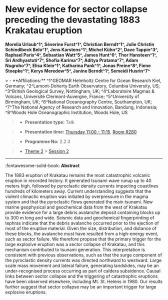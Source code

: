 # New evidence for sector collapse preceding the devastating 1883 Krakatau eruption

**Morelia Urlaub^1^, Séverine Furst^1^, Christian Berndt^1^, Julie Christin Schindlbeck Belo^1^, Jens Karstens^1^, Michel Kühn^2^, Dave Tappin^3^, Raphael Paris^4^, Sebastian Watt^5^, James Hunt^6^, Thor Hansteen^1^, Sri Ardhyastuti^7^, Shofia Karima^7^, Aditya Pratama^7^, Adam Nugroho^7^, Elisa Klein^1^, Katharina Pank^1^, Jonas Preine^8^, Fiene Stoepke^1^, Kerys Meredew^5^, Janine Berndt^1^, Semeidi Husrin^7^**

<!-- more -->> - **Affiliations:** ^1^GEOMAR Helmholtz Centre for Ocean Research Kiel, Germany; ^2^Lamont-Doherty Earth Observatory, Columbia University, US; ^3^British Geological Survey, Nottingham, UK; ^4^Laboratoire Magmas & Volcans, Université Clermont-Auvergne, France; ^5^University of Birmingham, UK; ^6^National Oceanography Centre, Southampton, UK; ^7^The National Agency of Research and Innovation, Bandung, Indonesia; ^8^Woods Hole Oceanographic Institution, Woods Hole, US

> - **Presentation type:** Talk

> - **Presentation time:** [Thursday 11:00 - 11:15](../sessions_comparison.md#__tabbed_3_3), [Room R280](../maps_venue.md#__tabbed_1_1)

> - **Programme No:** 2.2.3

> - [Theme 2](../theme2.md) > [Session 2](../sessions/session-2-2.md)

--- 

:fontawesome-solid-book: **Abstract**

The 1883 eruption of Krakatau remains the most catastrophic volcanic eruption in recorded history. It generated tsunami wave runup up to 40 meters high, followed by pyroclastic density currents impacting coastlines hundreds of kilometers away. Current understanding suggests that the violent climactic eruption was initiated by overpressure in the magma system and that the pyroclastic flows generated the main tsunami. New marine geophysical and geochemical data from the west of Krakatau provide evidence for a large debris avalanche deposit containing blocks up to 300 m long and wide. Seismic data and geochemical fingerprinting of tephras indicate that the debris avalanche occurred prior to the ejection of most of the eruptive material. Given the size, distribution, and distance of these blocks, the avalanche must have resulted from a high-energy event, such as sector failure. We therefore propose that the primary trigger for the large explosive eruption was a sector collapse of Krakatau, and this mechanism contributed to tsunami generation. This interpretation is consistent with previous observations, such as that the surge component of the pyroclastic density currents was directed northward to westward. Large scale mass movement and lateral failure, generating landslides, may be an under-recognised process occurring as part of caldera subsidence. Causal links between sector collapse and the triggering of catastrophic eruptions have been observed elsewhere, including Mt. St. Helens in 1980. Our results further suggest that sector collapse may be an important trigger for large explosive eruptions.

